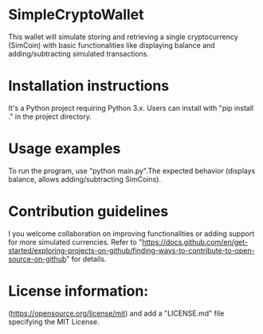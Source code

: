 # SimpleCryptoWallet
This wallet will simulate storing and retrieving a single cryptocurrency (SimCoin) with basic functionalities like displaying balance and adding/subtracting simulated transactions.
# Installation instructions
It's a Python project requiring Python 3.x. Users can install with "pip install ." in the project directory.
# Usage examples 
To run the program, use "python main.py".The expected behavior (displays balance, allows adding/subtracting SimCoins).
# Contribution guidelines
I you welcome collaboration on improving functionalities or adding support for more simulated currencies. Refer to "https://docs.github.com/en/get-started/exploring-projects-on-github/finding-ways-to-contribute-to-open-source-on-github" for details.
# License information: 
(https://opensource.org/license/mit) and add a "LICENSE.md" file specifying the MIT License.
